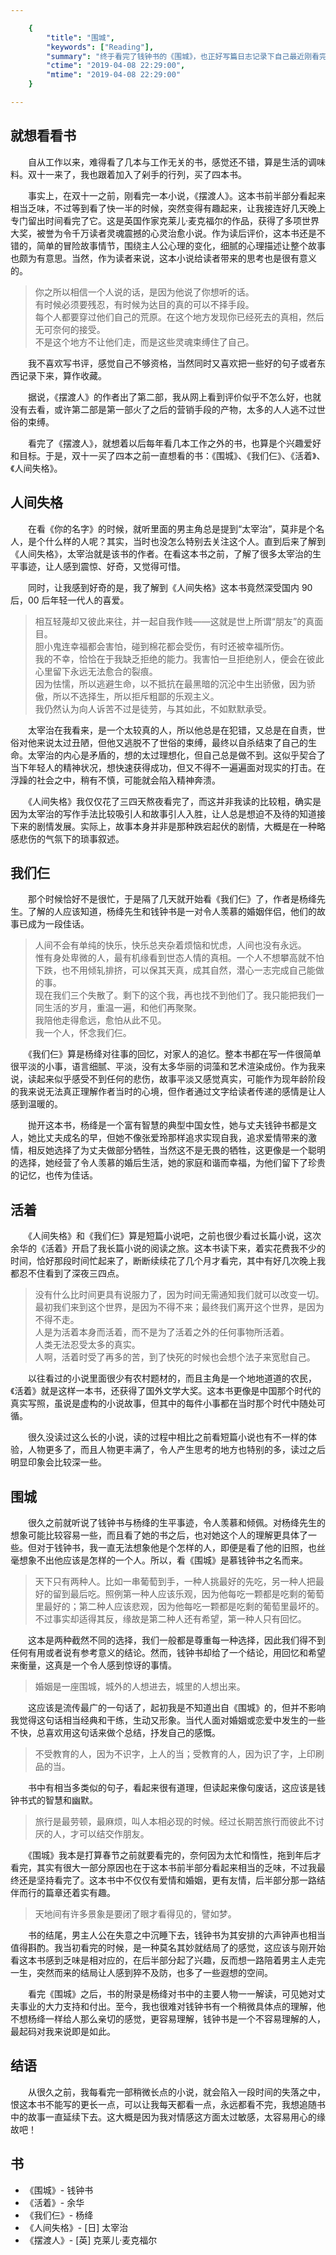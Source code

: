 ```yaml
---

    {
        "title": "围城",
        "keywords": ["Reading"],
        "summary": "终于看完了钱钟书的《围城》，也正好写篇日志记录下自己最近刚看完的一些书的个人感受。",
        "ctime": "2019-04-08 22:29:00",
        "mtime": "2019-04-08 22:29:00"
    }

---
```


## 就想看看书

　　自从工作以来，难得看了几本与工作无关的书，感觉还不错，算是生活的调味料。双十一来了，我也跟着加入了剁手的行列，买了四本书。

　　事实上，在双十一之前，刚看完一本小说，《摆渡人》。这本书前半部分看起来相当乏味，不过等到看了快一半的时候，突然变得有趣起来，让我接连好几天晚上专门留出时间看完了它。这是英国作家克莱儿·麦克福尔的作品，获得了多项世界大奖，被誉为令千万读者灵魂震撼的心灵治愈小说。作为读后评价，这本书还是不错的，简单的冒险故事情节，围绕主人公心理的变化，细腻的心理描述让整个故事也颇为有意思。当然，作为读者来说，这本小说给读者带来的思考也是很有意义的。

> 你之所以相信一个人说的话，是因为他说了你想听的话。 <br />
> 有时候必须要残忍，有时候为达目的真的可以不择手段。 <br />
> 每个人都要穿过他们自己的荒原。在这个地方发现你已经死去的真相，然后无可奈何的接受。 <br />
> 不是这个地方不让他们走，而是这些灵魂束缚住了自己。

　　我不喜欢写书评，感觉自己不够资格，当然同时又喜欢把一些好的句子或者东西记录下来，算作收藏。

　　据说，《摆渡人》的作者出了第二部，我从网上看到评价似乎不怎么好，也就没有去看，或许第二部是第一部火了之后的营销手段的产物，太多的人人逃不过世俗的束缚。

　　看完了《摆渡人》，就想着以后每年看几本工作之外的书，也算是个兴趣爱好和目标。于是，双十一买了四本之前一直想看的书：《围城》、《我们仨》、《活着》、《人间失格》。

## 人间失格

　　在看《你的名字》的时候，就听里面的男主角总是提到“太宰治”，莫非是个名人，是个什么样的人呢？其实，当时也没怎么特别去关注这个人。直到后来了解到《人间失格》，太宰治就是该书的作者。在看这本书之前，了解了很多太宰治的生平事迹，让人感到震惊、好奇，又觉得可惜。

　　同时，让我感到好奇的是，我了解到《人间失格》这本书竟然深受国内 90 后，00 后年轻一代人的喜爱。

> 相互轻蔑却又彼此来往，并一起自我作贱——这就是世上所谓“朋友”的真面目。 <br />
> 胆小鬼连幸福都会害怕，碰到棉花都会受伤，有时还被幸福所伤。 <br />
> 我的不幸，恰恰在于我缺乏拒绝的能力。我害怕一旦拒绝别人，便会在彼此心里留下永远无法愈合的裂痕。 <br />
> 因为怯懦，所以逃避生命，以不抵抗在最黑暗的沉沦中生出骄傲，因为骄傲，所以不选择生，所以拒斥粗鄙的乐观主义。 <br />
> 我仍然认为向人诉苦不过是徒劳，与其如此，不如默默承受。

　　太宰治在我看来，是一个太较真的人，所以他总是在犯错，又总是在自责，世俗对他来说太过丑陋，但他又逃脱不了世俗的束缚，最终以自杀结束了自己的生命。太宰治的内心是矛盾的，想的太过理想化，但自己总是做不到。这似乎契合了当下年轻人的精神状况，想快速获得成功，但又不得不一遍遍面对现实的打击。在浮躁的社会之中，稍有不慎，可能就会陷入精神奔溃。

　　《人间失格》我仅仅花了三四天熬夜看完了，而这并非我读的比较粗，确实是因为太宰治的写作手法比较吸引人和故事引人入胜，让人总是想迫不及待的知道接下来的剧情发展。实际上，故事本身并非是那种跌宕起伏的剧情，大概是在一种略感悲伤的气氛下的琐事叙述。

## 我们仨

　　那个时候恰好不是很忙，于是隔了几天就开始看《我们仨》了，作者是杨绛先生。了解的人应该知道，杨绛先生和钱钟书是一对令人羡慕的婚姻伴侣，他们的故事已成为一段佳话。

> 人间不会有单纯的快乐，快乐总夹杂着烦恼和忧虑，人间也没有永远。 <br />
> 惟有身处卑微的人，最有机缘看到世态人情的真相。一个人不想攀高就不怕下跌，也不用倾轧排挤，可以保其天真，成其自然，潜心一志完成自己能做的事。 <br />
> 现在我们三个失散了。剩下的这个我，再也找不到他们了。我只能把我们一同生活的岁月，重温一遍，和他们再聚聚。 <br />
> 我陪他走得愈远，愈怕从此不见。 <br />
> 我一个人，怀念我们仨。

　　《我们仨》算是杨绛对往事的回忆，对家人的追忆。整本书都在写一件很简单很平淡的小事，语言细腻、平淡，没有太多华丽的词藻和艺术渲染成份。作为我来说，读起来似乎感受不到任何的悲伤，故事平淡又感觉真实，可能作为现年龄阶段的我来说无法真正理解作者当时的心境，但作者通过文字给读者传递的感情是让人感到温暖的。

　　抛开这本书，杨绛是一个富有智慧的典型中国女性，她与丈夫钱钟书都是文人，她比丈夫成名的早，但她不像张爱玲那样追求实现自我，追求爱情带来的激情，相反她选择了为丈夫做部分牺牲，当然这不是无畏的牺牲，这更像是一个聪明的选择，她经营了令人羡慕的婚后生活，她的家庭和谐而幸福，为他们留下了珍贵的记忆，也传为佳话。

## 活着

　　《人间失格》和《我们仨》算是短篇小说吧，之前也很少看过长篇小说，这次余华的《活着》开启了我长篇小说的阅读之旅。这本书读下来，着实花费我不少的时间，恰好那段时间忙起来了，断断续续花了几个月才看完，其中有好几次晚上我都忍不住看到了深夜三四点。

> 没有什么比时间更具有说服力了，因为时间无需通知我们就可以改变一切。 <br />
> 最初我们来到这个世界，是因为不得不来；最终我们离开这个世界，是因为不得不走。 <br />
> 人是为活着本身而活着，而不是为了活着之外的任何事物所活着。 <br />
> 人类无法忍受太多的真实。 <br />
> 人啊，活着时受了再多的苦，到了快死的时候也会想个法子来宽慰自己。

　　以往看过的小说里面很少有农村题材的，而且主角是一个地地道道的农民，《活着》就是这样一本书，还获得了国外文学大奖。这本书更像是中国那个时代的真实写照，虽说是虚构的小说故事，但其中的每件小事都在当时那个时代中随处可循。

　　很久没读过这么长的小说，读的过程中相比之前看短篇小说也有不一样的体验，人物更多了，而且人物更丰满了，令人产生思考的地方也特别的多，读过之后明显印象会比较深一些。

## 围城

　　很久之前就听说了钱钟书与杨绛的生平事迹，令人羡慕和倾佩。对杨绛先生的想象可能比较容易一些，而且看了她的书之后，也对她这个人的理解更具体了一些。但对于钱钟书，我一直无法想象他是个怎样的人，即便是看了他的旧照，也丝毫想象不出他应该是怎样的一个人。所以，看《围城》是慕钱钟书之名而来。

> 天下只有两种人。比如一串葡萄到手，一种人挑最好的先吃，另一种人把最好的留到最后吃。照例第一种人应该乐观，因为他每吃一颗都是吃剩的葡萄里最好的；第二种人应该悲观，因为他每吃一颗都是吃剩的葡萄里最坏的。不过事实却适得其反，缘故是第二种人还有希望，第一种人只有回忆。

　　这本是两种截然不同的选择，我们一般都是尊重每一种选择，因此我们得不到任何有用或者说有参考意义的结论。然而，钱钟书却给了一个结论，用回忆和希望来衡量，这真是一个令人感到惊讶的事情。

> 婚姻是一座围城，城外的人想进去，城里的人想出来。

　　这应该是流传最广的一句话了，起初我是不知道出自《围城》的，但并不影响我觉得这句话相当经典和干练，生动又形象。当代人面对婚姻或恋爱中发生的一些不快，总喜欢用这句话来做个总结，抒发自己的感慨。

> 不受教育的人，因为不识字，上人的当；受教育的人，因为识了字，上印刷品的当。

　　书中有相当多类似的句子，看起来很有道理，但读起来像句废话，这应该是钱钟书式的智慧和幽默。

> 旅行是最劳顿，最麻烦，叫人本相必现的时候。经过长期苦旅行而彼此不讨厌的人，才可以结交作朋友。

　　《围城》我本是打算春节之前就要看完的，奈何因为太忙和惰性，拖到年后才看完，其实有很大一部分原因也在于这本书前半部分看起来相当的乏味，不过我最终还是坚持看完了。这本书中不仅仅有爱情和婚姻，更有友情，后半部分那一路结伴而行的篇章还着实有趣。

> 天地间有许多景象是要闭了眼才看得见的，譬如梦。

　　书的结尾，男主人公在失意之中沉睡下去，钱钟书为其安排的六声钟声也相当值得斟酌。我当初看完的时候，是一种莫名其妙就结局了的感觉，这应该与刚开始看这本书感到乏味是相对应的，在后半部分起了兴趣，反而想一路陪着男主人走完一生，突然而来的结局让人感到猝不及防，也多了一些遐想的空间。

　　看完《围城》之后，书的附录是杨绛对书中的主要人物一一解读，可见她对丈夫事业的大力支持和付出。至今，我也很难对钱钟书有一个稍微具体点的理解，他不想杨绛一样给人那么亲切的感觉，更容易理解，钱钟书是一个不容易理解的人，最起码对我来说即是如此。

## 结语

　　从很久之前，我每看完一部稍微长点的小说，就会陷入一段时间的失落之中，恨这本书不能写的更长一点，可以让我每天都看一点，永远都看不完，我想追随书中的故事一直延续下去。这大概是因为我对情感这方面太过敏感，太容易用心的缘故吧！

## 书

- 《围城》- 钱钟书
- 《活着》- 余华
- 《我们仨》- 杨绛
- 《人间失格》- [日] 太宰治
- 《摆渡人》- [英] 克莱儿·麦克福尔